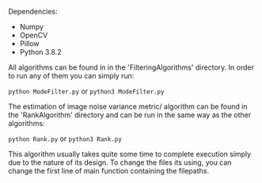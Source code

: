 Dependencies:
- Numpy
- OpenCV
- Pillow
- Python 3.8.2

All algorithms can be found in in the 'FilteringAlgorithms' directory. 
In order to run any of them you can simply run:

```python ModeFilter.py``` or ```python3 ModeFilter.py```

The estimation of image noise variance metric/ algorithm can be found in 
the 'RankAlgorithm' directory and can be run in the same way as the other 
algorithms: 

```python Rank.py``` or ```python3 Rank.py```

This algorithm usually takes quite some time to complete execution simply
due to the nature of its design. To change the files its using, you can 
change the first line of main function containing the filepaths. 


